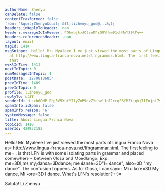 ```yaml
---
authorName: Zhenyu
canDelete: false
contentTrasformed: false
from: '&quot;Zhenyu&quot; &lt;lizhenyu_god@...&gt;'
headers.inReplyToHeader: .nan
headers.messageIdInHeader: PGhwbjkxdCtsaDFzQGVHcm91cHMuY29tPg==
headers.referencesHeader: .nan
layout: email
msgId: 1410
msgSnippet: Hello! Mr. Myaleee I ve just viewed the most parts of Lingua Franca Nova
  at http://www.lingua-franca-nova.net/lfngrammar.html. The first feeling to me, is
  that
nextInTime: 1411
nextInTopic: 0
numMessagesInTopic: 1
postDate: '1270818685'
prevInTime: 1409
prevInTopic: 0
profile: lizhenyu_god
replyTo: LIST
senderId: tLsxh0ONP_Eqj5V5XufYIlyZmP9dvZYchvl1nTJcrqFSYMZijqhj7IEojpL7yjUGdU88DYeIW_9pD767jpL0zy8Xh2gedo8jKqo
spamInfo.isSpam: false
spamInfo.reason: '6'
systemMessage: false
title: About Lingua Franca Nova
topicId: 1410
userId: 420932182
---
```


Hello! Mr. Myaleee
I've just viewed the most parts of Lingua Franca Nova at=
 http://www.lingua-franca-nova.net/lfngrammar.html. The first feeling to me=
, is that LFN is with some isolating parts in grammar and placed somewhere =
between Glosa and Mondlango. Exp: me=3DI,me,my;dansa=3Ddance; me danse=3D"I=
 dance", also=3D "my dance". The confusion happens. As for Glosa, I can say=
: Mi u kore=3D My dance, Mi kore=3D I dance. What's LFN's resolution?   :-)=

Saluta!
Li Zhenyu


